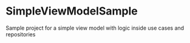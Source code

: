 # SimpleViewModelSample
Sample project for a simple view model with logic inside use cases and repositories 
